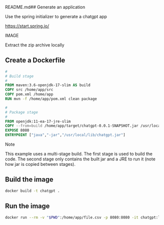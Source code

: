 README.md## Generate an application

Use the spring initializer to generate a chatgpt app

https://start.spring.io/

IMAGE

Extract the zip archive locally

## Create a Dockerfile

```dockerfile
#
# Build stage
#
FROM maven:3.6-openjdk-17-slim AS build
COPY src /home/app/src
COPY pom.xml /home/app
RUN mvn -f /home/app/pom.xml clean package

#
# Package stage
#
FROM openjdk:11-ea-17-jre-slim
COPY --from=build /home/app/target/chatgpt-0.0.1-SNAPSHOT.jar /usr/local/lib/chatgpt.jar
EXPOSE 8080
ENTRYPOINT ["java","-jar","/usr/local/lib/chatgpt.jar"]

```
Note

This example uses a multi-stage build. The first stage is used to build the code. The second stage only contains the built jar and a JRE to run it (note how jar is copied between stages).

## Build the image

```sh
docker build -t chatgpt .
```

## Run the image
```sh
docker run --rm -v "$PWD":/home/app/file.csv -p 8080:8080 -it chatgpt:latest
```

